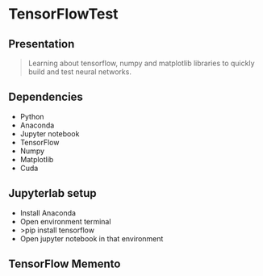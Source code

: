 # TensorFlowTest

## Presentation

>Learning about tensorflow, numpy and matplotlib libraries to quickly build and test neural networks.

## Dependencies

- Python
- Anaconda
- Jupyter notebook
- TensorFlow
- Numpy
- Matplotlib
- Cuda

## Jupyterlab setup

- Install Anaconda
- Open environment terminal
- \>pip install tensorflow
- Open jupyter notebook in that environment

## TensorFlow Memento

